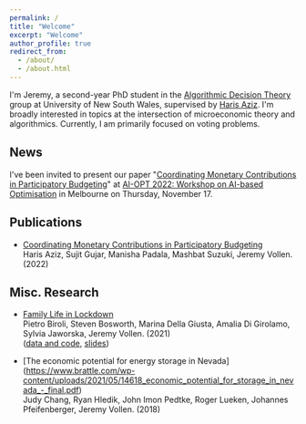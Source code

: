 ```yaml
---
permalink: /
title: "Welcome"
excerpt: "Welcome"
author_profile: true
redirect_from: 
  - /about/
  - /about.html
---
```


  I'm Jeremy, a second-year PhD student in the [Algorithmic Decision Theory](https://www.cse.unsw.edu.au/~adt/) group at University of New South Wales, supervised by [Haris Aziz](https://sites.google.com/site/harisaziz/). I'm broadly interested in topics at the intersection of microeconomic theory and algorithmics. Currently, I am primarily focused on voting problems.
  

## **News**
I've been invited to present our paper "[Coordinating Monetary Contributions in Participatory Budgeting](https://arxiv.org/pdf/2206.05966.pdf)" at [AI-OPT 2022: Workshop on AI-based Optimisation](https://optima.org.au/2022-workshop-on-ai-based-optimisation-ai-opt-2022/) in Melbourne on Thursday, November 17.

##  **Publications**
- [Coordinating Monetary Contributions in Participatory Budgeting](https://arxiv.org/pdf/2206.05966.pdf) <br/>
  Haris Aziz, Sujit Gujar, Manisha Padala, Mashbat Suzuki, Jeremy Vollen. (2022) <br/>
 
##  **Misc. Research**
- [Family Life in Lockdown](https://www.ncbi.nlm.nih.gov/pmc/articles/PMC8371690/) <br/>
  Pietro Biroli, Steven Bosworth, Marina Della Giusta, Amalia Di Girolamo, Sylvia Jaworska, Jeremy Vollen. (2021) <br/>
  ([data and code](https://osf.io/upq5g/), [slides](https://www.dropbox.com/s/7efep219nnxoh2u/LifeLockdown_IZA-Jacobs-pres.pdf?dl=0)) <br/>

- [The economic potential for energy storage in Nevada] (https://www.brattle.com/wp-content/uploads/2021/05/14618_economic_potential_for_storage_in_nevada_-_final.pdf) <br/>
  Judy Chang, Ryan Hledik, John Imon Pedtke, Roger Lueken, Johannes Pfeifenberger, Jeremy Vollen. (2018) <br/>  